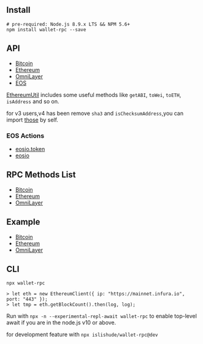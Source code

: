 ## Install

```shell
# pre-required: Node.js 8.9.x LTS && NPM 5.6+
npm install wallet-rpc --save
```

## API

- [Bitcoin](./types/bitcoin/rpc.d.ts)
- [Ethereum](./types/ethereum/rpc.d.ts)
- [OmniLayer](./types/omni/rpc.d.ts)
- [EOS](./types/eos/rpc.d.ts)

[EthereumUtil](./types/ethereum/util.d.ts) includes some useful methods like `getABI`, `toWei`, `toETH`, `isAddress` and so on.

for v3 users,v4 has been remove `sha3` and `isChecksumAddress`,you can import [those](./example/sha3.ts) by self.

### EOS Actions

- [eosio.token](https://github.com/isLishude/eos-actions-types/blob/master/eosio.token.d.ts)
- [eosio](https://github.com/isLishude/eos-actions-types/blob/master/eosio.d.ts)

## RPC Methods List

- [Bitcoin](./src/bitcoin/mtd.ts)
- [Ethereum](./src/ethereum/mtd.ts)
- [OmniLayer](./src/omni/mtd.ts)

## Example

- [Bitcoin](./example/bitcoin.ts)
- [Ethereum](./example/ethereum.ts)
- [OmniLayer](./example/omni.ts)

## CLI

```
npx wallet-rpc

> let eth = new EthereumClient({ ip: "https://mainnet.infura.io", port: "443" });
> let tmp = eth.getBlockCount().then(log, log);
```

Run with `npx -n --experimental-repl-await wallet-rpc` to enable top-level await if you are in the node.js v10 or above.

for development feature with `npx islishude/wallet-rpc@dev`

